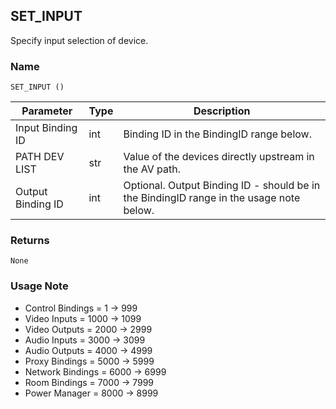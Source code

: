 ## SET\_INPUT

Specify input selection of device.


### Name

`SET_INPUT ()`

| Parameter         | Type | Description                                                                             |
| ----------------- | ---- | --------------------------------------------------------------------------------------- |
| Input Binding ID  | int  | Binding ID in the BindingID range below.                                                |
| PATH  DEV LIST    | str  | Value of the devices directly upstream in the AV path.                                  |
| Output Binding ID | int  | Optional. Output Binding ID - should be in the BindingID range in the usage note below. |


### Returns

`None`


### Usage Note

- Control Bindings = 1 -\> 999
- Video Inputs = 1000 -\> 1099
- Video Outputs = 2000 -\> 2999
- Audio Inputs = 3000 -\> 3099
- Audio Outputs = 4000 -\> 4999
- Proxy Bindings = 5000 -\> 5999
- Network Bindings = 6000 -\> 6999
- Room Bindings = 7000 -\> 7999
- Power Manager = 8000 -\> 8999

